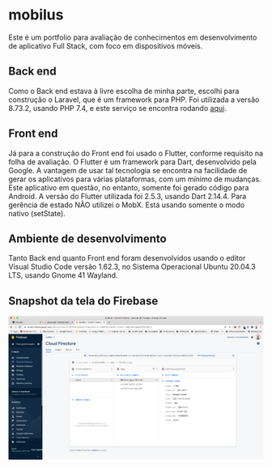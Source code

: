 # mobilus
Este é um portfolio para avaliação de conhecimentos em desenvolvimento de aplicativo Full Stack, com foco em dispositivos móveis.

## Back end
Como o Back end estava à livre escolha de minha parte, escolhi para construção o Laravel, que é um framework para PHP. Foi utilizada a versão 8.73.2, usando PHP 7.4, e este serviço se encontra rodando [aqui](https://mobilus.uperinfo.com.br).

## Front end
Já para a construção do Front end foi usado o Flutter, conforme requisito na folha de avaliação. O Flutter é um framework para Dart, desenvolvido pela Google. A vantagem de usar tal tecnologia se encontra na facilidade de gerar os aplicativos para várias plataformas, com um mínimo de mudanças. Este aplicativo em questão, no entanto, somente foi gerado código para Android. A versão do Flutter utilizada foi 2.5.3, usando Dart 2.14.4.
Para gerência de estado NÃO utilizei o MobX. Está usando somente o modo nativo (setState).

## Ambiente de desenvolvimento
Tanto Back end quanto Front end foram desenvolvidos usando o editor Visual Studio Code versão 1.62.3, no Sistema Operacional Ubuntu 20.04.3 LTS, usando Gnome 41 Wayland.

## Snapshot da tela do Firebase
![alt text](https://github.com/andregyn/mobilus/blob/main/snap_db_firebase.png)
